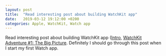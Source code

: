 ```yaml
---
layout: post
title:  "Read interesting post about building WatchKit app"
date:   2019-03-12 19:12:00 +0200
categories: Apple, WatchKit, Watch app
---
```

Read interesting post about building WatchKit app ([Intro](https://mackuba.eu/2018/10/29/watchkit-adventure-0-intro/), [WatchKit Adventure #1: The Big Picture](https://mackuba.eu/2018/12/18/watchkit-adventure-1-the-big-picture/). Definitely I should go through this post when I start my first Watch app.
